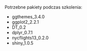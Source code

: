 
Potrzebne pakiety podczas szkolenia:

- ggthemes_3.4.0    
- ggplot2_2.2.1    
- DT_0.2            
- dplyr_0.7.1   
- nycflights13_0.2.0   
- shiny_1.0.5    
